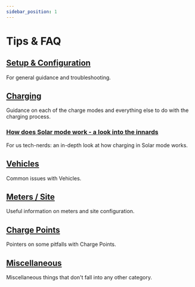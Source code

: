 ```yaml
---
sidebar_position: 1
---
```


# Tips & FAQ

## [Setup & Configuration](setup)

For general guidance and troubleshooting.

## [Charging](charging)

Guidance on each of the charge modes and everything else to do with the charging process.

### [How does Solar mode work - a look into the innards](solar-mode-innards)

For us tech-nerds: an in-depth look at how charging in Solar mode works.

## [Vehicles](vehicles)

Common issues with Vehicles.

## [Meters / Site](meters)

Useful information on meters and site configuration.

## [Charge Points](wallbox)

Pointers on some pitfalls with Charge Points.

## [Miscellaneous](faq)

Miscellaneous things that don't fall into any other category.
